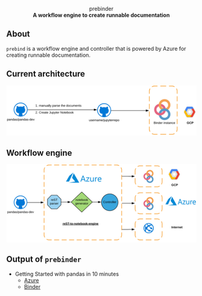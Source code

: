<p style="text-align: center;">
        prebinder
    <br>
    <strong>A workflow engine to create runnable documentation</strong>
</p>

## About 
`prebind` is a workflow engine and controller that is powered by Azure for creating runnable documentation. 

## Current architecture

![Earlier architecuture](./static/before.png)

## Workflow engine 

![Next Gen Architecture](./static/after.png)

## Output of `prebinder`
* Getting Started with pandas in 10 minutes
    * [Azure](https://prebinders-iamshreeram.notebooks.azure.com/j/notebooks/10min.ipynb)
    * [Binder](https://hub-binder.mybinder.ovh/user/iamshreeram-pandas-binder-s2i014jv/notebooks/build/jupyter/getting_started/10min.ipynb)